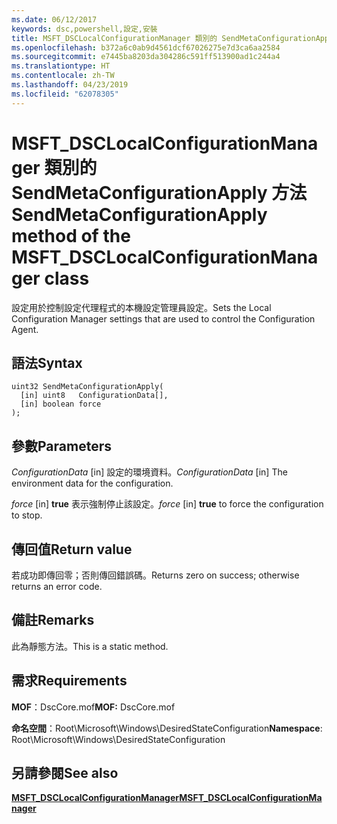 ```yaml
---
ms.date: 06/12/2017
keywords: dsc,powershell,設定,安裝
title: MSFT_DSCLocalConfigurationManager 類別的 SendMetaConfigurationApply 方法
ms.openlocfilehash: b372a6c0ab9d4561dcf67026275e7d3ca6aa2584
ms.sourcegitcommit: e7445ba8203da304286c591ff513900ad1c244a4
ms.translationtype: HT
ms.contentlocale: zh-TW
ms.lasthandoff: 04/23/2019
ms.locfileid: "62078305"
---
```

# <a name="sendmetaconfigurationapply-method-of-the-msftdsclocalconfigurationmanager-class"></a><span data-ttu-id="7e84b-103">MSFT_DSCLocalConfigurationManager 類別的 SendMetaConfigurationApply 方法</span><span class="sxs-lookup"><span data-stu-id="7e84b-103">SendMetaConfigurationApply method of the MSFT_DSCLocalConfigurationManager class</span></span>

<span data-ttu-id="7e84b-104">設定用於控制設定代理程式的本機設定管理員設定。</span><span class="sxs-lookup"><span data-stu-id="7e84b-104">Sets the Local Configuration Manager settings that are used to control the Configuration Agent.</span></span>

## <a name="syntax"></a><span data-ttu-id="7e84b-105">語法</span><span class="sxs-lookup"><span data-stu-id="7e84b-105">Syntax</span></span>

```mof
uint32 SendMetaConfigurationApply(
  [in] uint8   ConfigurationData[],
  [in] boolean force
);
```

## <a name="parameters"></a><span data-ttu-id="7e84b-106">參數</span><span class="sxs-lookup"><span data-stu-id="7e84b-106">Parameters</span></span>

<span data-ttu-id="7e84b-107">*ConfigurationData* \[in\] 設定的環境資料。</span><span class="sxs-lookup"><span data-stu-id="7e84b-107">*ConfigurationData* \[in\] The environment data for the configuration.</span></span>

<span data-ttu-id="7e84b-108">*force* \[in\] **true** 表示強制停止該設定。</span><span class="sxs-lookup"><span data-stu-id="7e84b-108">*force* \[in\] **true** to force the configuration to stop.</span></span>

## <a name="return-value"></a><span data-ttu-id="7e84b-109">傳回值</span><span class="sxs-lookup"><span data-stu-id="7e84b-109">Return value</span></span>

<span data-ttu-id="7e84b-110">若成功即傳回零；否則傳回錯誤碼。</span><span class="sxs-lookup"><span data-stu-id="7e84b-110">Returns zero on success; otherwise returns an error code.</span></span>

## <a name="remarks"></a><span data-ttu-id="7e84b-111">備註</span><span class="sxs-lookup"><span data-stu-id="7e84b-111">Remarks</span></span>

<span data-ttu-id="7e84b-112">此為靜態方法。</span><span class="sxs-lookup"><span data-stu-id="7e84b-112">This is a static method.</span></span>

## <a name="requirements"></a><span data-ttu-id="7e84b-113">需求</span><span class="sxs-lookup"><span data-stu-id="7e84b-113">Requirements</span></span>

<span data-ttu-id="7e84b-114">**MOF**：DscCore.mof</span><span class="sxs-lookup"><span data-stu-id="7e84b-114">**MOF:** DscCore.mof</span></span>

<span data-ttu-id="7e84b-115">**命名空間**：Root\Microsoft\Windows\DesiredStateConfiguration</span><span class="sxs-lookup"><span data-stu-id="7e84b-115">**Namespace**: Root\Microsoft\Windows\DesiredStateConfiguration</span></span>

## <a name="see-also"></a><span data-ttu-id="7e84b-116">另請參閱</span><span class="sxs-lookup"><span data-stu-id="7e84b-116">See also</span></span>

[<span data-ttu-id="7e84b-117">**MSFT_DSCLocalConfigurationManager**</span><span class="sxs-lookup"><span data-stu-id="7e84b-117">**MSFT_DSCLocalConfigurationManager**</span></span>](msft-dsclocalconfigurationmanager.md)